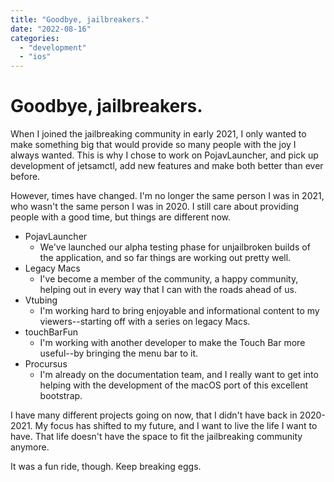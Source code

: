 ```yaml
---
title: "Goodbye, jailbreakers."
date: "2022-08-16"
categories: 
  - "development"
  - "ios"
---
```


# Goodbye, jailbreakers.

When I joined the jailbreaking community in early 2021, I only wanted to make something big that would provide so many people with the joy I always wanted. This is why I chose to work on PojavLauncher, and pick up development of jetsamctl, add new features and make both better than ever before.

However, times have changed. I'm no longer the same person I was in 2021, who wasn't the same person I was in 2020. I still care about providing people with a good time, but things are different now.

- PojavLauncher
    - We've launched our alpha testing phase for unjailbroken builds of the application, and so far things are working out pretty well.
- Legacy Macs
    - I've become a member of the community, a happy community, helping out in every way that I can with the roads ahead of us.
- Vtubing
    - I'm working hard to bring enjoyable and informational content to my viewers--starting off with a series on legacy Macs.
- touchBarFun
    - I'm working with another developer to make the Touch Bar more useful--by bringing the menu bar to it.
- Procursus
    - I'm already on the documentation team, and I really want to get into helping with the development of the macOS port of this excellent bootstrap.

I have many different projects going on now, that I didn't have back in 2020-2021. My focus has shifted to my future, and I want to live the life I want to have. That life doesn't have the space to fit the jailbreaking community anymore.

It was a fun ride, though. Keep breaking eggs.
